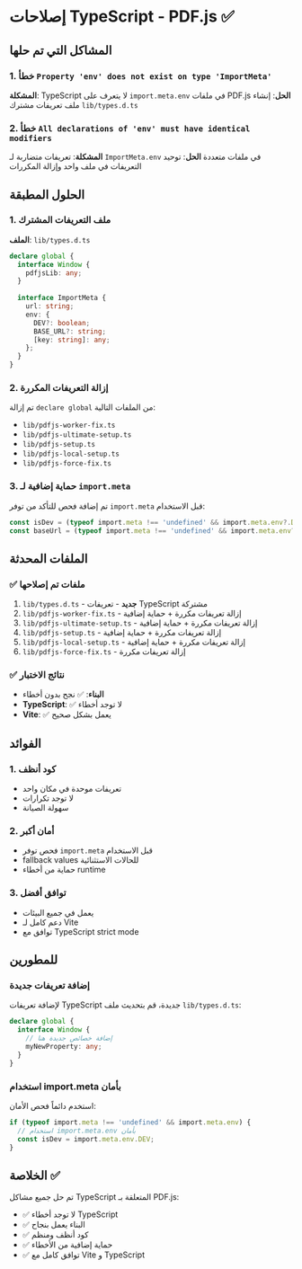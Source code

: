 # إصلاحات TypeScript - PDF.js ✅

## المشاكل التي تم حلها

### 1. خطأ `Property 'env' does not exist on type 'ImportMeta'`
**المشكلة**: TypeScript لا يتعرف على `import.meta.env` في ملفات PDF.js
**الحل**: إنشاء ملف تعريفات مشترك `lib/types.d.ts`

### 2. خطأ `All declarations of 'env' must have identical modifiers`
**المشكلة**: تعريفات متضاربة لـ `ImportMeta.env` في ملفات متعددة
**الحل**: توحيد التعريفات في ملف واحد وإزالة المكررات

## الحلول المطبقة

### 1. ملف التعريفات المشترك
**الملف**: `lib/types.d.ts`
```typescript
declare global {
  interface Window {
    pdfjsLib: any;
  }
  
  interface ImportMeta {
    url: string;
    env: {
      DEV?: boolean;
      BASE_URL?: string;
      [key: string]: any;
    };
  }
}
```

### 2. إزالة التعريفات المكررة
تم إزالة `declare global` من الملفات التالية:
- `lib/pdfjs-worker-fix.ts`
- `lib/pdfjs-ultimate-setup.ts`
- `lib/pdfjs-setup.ts`
- `lib/pdfjs-local-setup.ts`
- `lib/pdfjs-force-fix.ts`

### 3. حماية إضافية لـ `import.meta`
تم إضافة فحص للتأكد من توفر `import.meta` قبل الاستخدام:
```typescript
const isDev = (typeof import.meta !== 'undefined' && import.meta.env?.DEV) || false;
const baseUrl = (typeof import.meta !== 'undefined' && import.meta.env?.BASE_URL) || '/';
```

## الملفات المحدثة

### ✅ ملفات تم إصلاحها
1. `lib/types.d.ts` - **جديد** - تعريفات TypeScript مشتركة
2. `lib/pdfjs-worker-fix.ts` - إزالة تعريفات مكررة + حماية إضافية
3. `lib/pdfjs-ultimate-setup.ts` - إزالة تعريفات مكررة + حماية إضافية
4. `lib/pdfjs-setup.ts` - إزالة تعريفات مكررة + حماية إضافية
5. `lib/pdfjs-local-setup.ts` - إزالة تعريفات مكررة + حماية إضافية
6. `lib/pdfjs-force-fix.ts` - إزالة تعريفات مكررة

### ✅ نتائج الاختبار
- **البناء**: ✅ نجح بدون أخطاء
- **TypeScript**: ✅ لا توجد أخطاء
- **Vite**: ✅ يعمل بشكل صحيح

## الفوائد

### 1. كود أنظف
- تعريفات موحدة في مكان واحد
- لا توجد تكرارات
- سهولة الصيانة

### 2. أمان أكبر
- فحص توفر `import.meta` قبل الاستخدام
- fallback values للحالات الاستثنائية
- حماية من أخطاء runtime

### 3. توافق أفضل
- يعمل في جميع البيئات
- دعم كامل لـ Vite
- توافق مع TypeScript strict mode

## للمطورين

### إضافة تعريفات جديدة
لإضافة تعريفات TypeScript جديدة، قم بتحديث ملف `lib/types.d.ts`:
```typescript
declare global {
  interface Window {
    // إضافة خصائص جديدة هنا
    myNewProperty: any;
  }
}
```

### استخدام import.meta بأمان
استخدم دائماً فحص الأمان:
```typescript
if (typeof import.meta !== 'undefined' && import.meta.env) {
  // استخدام import.meta.env بأمان
  const isDev = import.meta.env.DEV;
}
```

## الخلاصة ✅

تم حل جميع مشاكل TypeScript المتعلقة بـ PDF.js:
- ✅ لا توجد أخطاء TypeScript
- ✅ البناء يعمل بنجاح
- ✅ كود أنظف ومنظم
- ✅ حماية إضافية من الأخطاء
- ✅ توافق كامل مع Vite و TypeScript